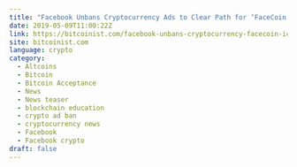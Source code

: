 ```yaml
---
title: "Facebook Unbans Cryptocurrency Ads to Clear Path for ‘FaceCoin’"
date: 2019-05-09T11:00:22Z
link: https://bitcoinist.com/facebook-unbans-cryptocurrency-facecoin-ico/?utm_medium=RSS&utm_source=news.12bit.vn
site: bitcoinist.com
language: crypto
category:
  - Altcoins
  - Bitcoin
  - Bitcoin Acceptance
  - News
  - News teaser
  - blockchain education
  - crypto ad ban
  - cryptocurrency news
  - Facebook
  - Facebook crypto
draft: false
---
```

